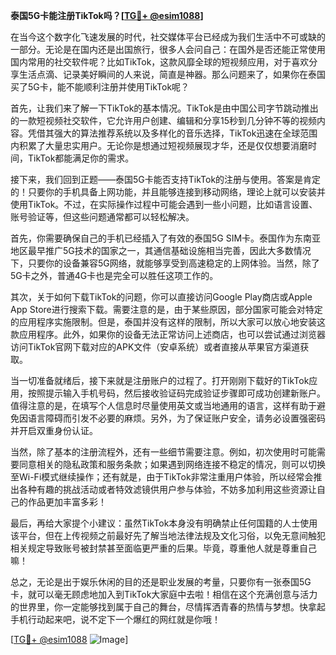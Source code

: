 **泰国5G卡能注册TikTok吗？[[TG💪+ @esim1088](https://t.me/s/esim1088)]**

在当今这个数字化飞速发展的时代，社交媒体平台已经成为我们生活中不可或缺的一部分。无论是在国内还是出国旅行，很多人会问自己：在国外是否还能正常使用国内常用的社交软件呢？比如TikTok，这款风靡全球的短视频应用，对于喜欢分享生活点滴、记录美好瞬间的人来说，简直是神器。那么问题来了，如果你在泰国买了5G卡，能不能顺利注册并使用TikTok呢？

首先，让我们来了解一下TikTok的基本情况。TikTok是由中国公司字节跳动推出的一款短视频社交软件，它允许用户创建、编辑和分享15秒到几分钟不等的视频内容。凭借其强大的算法推荐系统以及多样化的音乐选择，TikTok迅速在全球范围内积累了大量忠实用户。无论你是想通过短视频展现才华，还是仅仅想要消磨时间，TikTok都能满足你的需求。

接下来，我们回到正题——泰国5G卡能否支持TikTok的注册与使用。答案是肯定的！只要你的手机具备上网功能，并且能够连接到移动网络，理论上就可以安装并使用TikTok。不过，在实际操作过程中可能会遇到一些小问题，比如语言设置、账号验证等，但这些问题通常都可以轻松解决。

首先，你需要确保自己的手机已经插入了有效的泰国5G SIM卡。泰国作为东南亚地区最早推广5G技术的国家之一，其通信基础设施相当完善，因此大多数情况下，只要你的设备兼容5G网络，就能够享受到高速稳定的上网体验。当然，除了5G卡之外，普通4G卡也是完全可以胜任这项工作的。

其次，关于如何下载TikTok的问题，你可以直接访问Google Play商店或Apple App Store进行搜索下载。需要注意的是，由于某些原因，部分国家可能会对特定的应用程序实施限制。但是，泰国并没有这样的限制，所以大家可以放心地安装这款应用程序。此外，如果你的设备无法正常访问上述商店，也可以尝试通过浏览器访问TikTok官网下载对应的APK文件（安卓系统）或者直接从苹果官方渠道获取。

当一切准备就绪后，接下来就是注册账户的过程了。打开刚刚下载好的TikTok应用，按照提示输入手机号码，然后接收验证码完成验证步骤即可成功创建新账户。值得注意的是，在填写个人信息时尽量使用英文或当地通用的语言，这样有助于避免因语言障碍而引发不必要的麻烦。另外，为了保证账户安全，请务必设置强密码并开启双重身份认证。

当然，除了基本的注册流程外，还有一些细节需要注意。例如，初次使用时可能需要同意相关的隐私政策和服务条款；如果遇到网络连接不稳定的情况，则可以切换至Wi-Fi模式继续操作；还有就是，由于TikTok非常注重用户体验，所以经常会推出各种有趣的挑战活动或者特效滤镜供用户参与体验，不妨多加利用这些资源让自己的作品更加丰富多彩！

最后，再给大家提个小建议：虽然TikTok本身没有明确禁止任何国籍的人士使用该平台，但在上传视频之前最好先了解当地法律法规及文化习俗，以免无意间触犯相关规定导致账号被封禁甚至面临更严重的后果。毕竟，尊重他人就是尊重自己嘛！

总之，无论是出于娱乐休闲的目的还是职业发展的考量，只要你有一张泰国5G卡，就可以毫无顾虑地加入到TikTok大家庭中去啦！相信在这个充满创意与活力的世界里，你一定能够找到属于自己的舞台，尽情挥洒青春的热情与梦想。快拿起手机行动起来吧，说不定下一个爆红的网红就是你哦！

[[TG💪+ @esim1088](https://t.me/s/esim1088) ![Image](https://i.postimg.cc/4NQfJmqS/Snipaste-2025-05-13-00-14-12.png)]